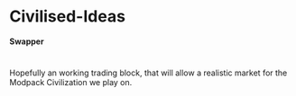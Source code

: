 # Civilised-Ideas

<strong>Swapper</strong>
#
Hopefully an working trading block, that will allow a realistic market for the Modpack Civilization we play on.
